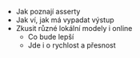 - Jak poznají asserty 
- Jak ví, jak má vypadat výstup
- Zkusit různé lokální modely i online
    - Co bude lepší
    - Jde i o rychlost a přesnost
